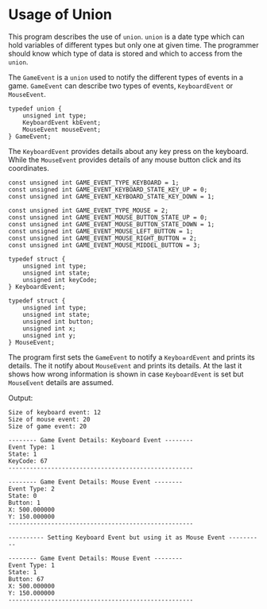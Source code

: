 Usage of Union
==============

This program describes the use of ```union```. ```union``` is a date type which can hold variables of different types but only one at given time. The programmer should know which type of data is stored and which to access from the ```union```.

The ```GameEvent``` is a ```union``` used to notify the different types of events in a game. ```GameEvent``` can describe two types of events, ```KeyboardEvent``` or ```MouseEvent```.

```
typedef union {
    unsigned int type;
    KeyboardEvent kbEvent;
    MouseEvent mouseEvent;
} GameEvent;
```

The ```KeyboardEvent``` provides details about any key press on the keyboard. While the ```MouseEvent``` provides details of any mouse button click and its coordinates.

```
const unsigned int GAME_EVENT_TYPE_KEYBOARD = 1;
const unsigned int GAME_EVENT_KEYBOARD_STATE_KEY_UP = 0;
const unsigned int GAME_EVENT_KEYBOARD_STATE_KEY_DOWN = 1;

const unsigned int GAME_EVENT_TYPE_MOUSE = 2;
const unsigned int GAME_EVENT_MOUSE_BUTTON_STATE_UP = 0;
const unsigned int GAME_EVENT_MOUSE_BUTTON_STATE_DOWN = 1;
const unsigned int GAME_EVENT_MOUSE_LEFT_BUTTON = 1;
const unsigned int GAME_EVENT_MOUSE_RIGHT_BUTTON = 2;
const unsigned int GAME_EVENT_MOUSE_MIDDEL_BUTTON = 3;

typedef struct {
    unsigned int type;
    unsigned int state;
    unsigned int keyCode;
} KeyboardEvent;

typedef struct {
    unsigned int type;
    unsigned int state;
    unsigned int button;
    unsigned int x;
    unsigned int y;
} MouseEvent;
```

The program first sets the ```GameEvent``` to notify a ```KeyboardEvent``` and prints its details. The it notify about ```MouseEvent``` and prints its details. At the last it shows how wrong information is shown in case ```KeyboardEvent``` is set but ```MouseEvent``` details are assumed.

Output:
```
Size of keyboard event: 12
Size of mouse event: 20
Size of game event: 20

-------- Game Event Details: Keyboard Event --------
Event Type: 1
State: 1
KeyCode: 67
----------------------------------------------------

-------- Game Event Details: Mouse Event --------
Event Type: 2
State: 0
Button: 1
X: 500.000000
Y: 150.000000
----------------------------------------------------

---------- Setting Keyboard Event but using it as Mouse Event ----------

-------- Game Event Details: Mouse Event --------
Event Type: 1
State: 1
Button: 67
X: 500.000000
Y: 150.000000
----------------------------------------------------
```
